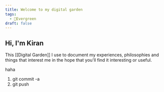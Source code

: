 ```yaml
---
title: Welcome to my digital garden
tags:
  - 🌲Evergreen
draft: false
---
```


## Hi, I'm Kiran

This [[Digital Garden]] I use to document my experiences, philosophies and things that interest me in the hope that you'll find it interesting or useful. 

haha

1) git commit -a 
2) git push 